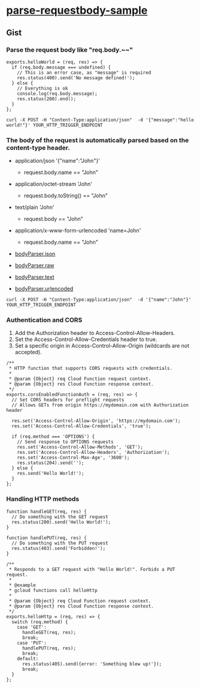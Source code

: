 # [parse-requestbody-sample](https://cloud.google.com/functions/docs/writing/http?hl=ja)

## Gist
### Parse the request body like "req.body.~~"
```
exports.helloWorld = (req, res) => {
  if (req.body.message === undefined) {
    // This is an error case, as "message" is required
    res.status(400).send('No message defined!');
  } else {
    // Everything is ok
    console.log(req.body.message);
    res.status(200).end();
  }
};
```
```
curl -X POST -H "Content-Type:application/json"  -d '{"message":"hello world!"}' YOUR_HTTP_TRIGGER_ENDPOINT
```
### The body of the request is automatically parsed based on the content-type header.
- application/json	'{"name":"John"}'
    - request.body.name == "John"
- application/octet-stream	'John'
    - request.body.toString() == "John"
- text/plain	'John'
    - request.body == "John"
- application/x-www-form-urlencoded	'name=John'
    - request.body.name == "John"

- [bodyParser.json](https://www.npmjs.com/package/body-parser#bodyparserjsonoptions)
- [bodyParser.raw](https://www.npmjs.com/package/body-parser#bodyparserrawoptions)
- [bodyParser.text](https://www.npmjs.com/package/body-parser#bodyparsertextoptions)
- [bodyParser.urlencoded](https://www.npmjs.com/package/body-parser#bodyparserurlencodedoptions)

```
curl -X POST -H "Content-Type:application/json"  -d '{"name":"John"}' YOUR_HTTP_TRIGGER_ENDPOINT
```

### Authentication and CORS
1. Add the Authorization header to Access-Control-Allow-Headers.
1. Set the Access-Control-Allow-Credentials header to true.
1. Set a specific origin in Access-Control-Allow-Origin (wildcards are not accepted).
```
/**
 * HTTP function that supports CORS requests with credentials.
 *
 * @param {Object} req Cloud Function request context.
 * @param {Object} res Cloud Function response context.
 */
exports.corsEnabledFunctionAuth = (req, res) => {
  // Set CORS headers for preflight requests
  // Allows GETs from origin https://mydomain.com with Authorization header

  res.set('Access-Control-Allow-Origin', 'https://mydomain.com');
  res.set('Access-Control-Allow-Credentials', 'true');

  if (req.method === 'OPTIONS') {
    // Send response to OPTIONS requests
    res.set('Access-Control-Allow-Methods', 'GET');
    res.set('Access-Control-Allow-Headers', 'Authorization');
    res.set('Access-Control-Max-Age', '3600');
    res.status(204).send('');
  } else {
    res.send('Hello World!');
  }
};
```

### Handling HTTP methods
```
function handleGET(req, res) {
  // Do something with the GET request
  res.status(200).send('Hello World!');
}

function handlePUT(req, res) {
  // Do something with the PUT request
  res.status(403).send('Forbidden!');
}

/**
 * Responds to a GET request with "Hello World!". Forbids a PUT request.
 *
 * @example
 * gcloud functions call helloHttp
 *
 * @param {Object} req Cloud Function request context.
 * @param {Object} res Cloud Function response context.
 */
exports.helloHttp = (req, res) => {
  switch (req.method) {
    case 'GET':
      handleGET(req, res);
      break;
    case 'PUT':
      handlePUT(req, res);
      break;
    default:
      res.status(405).send({error: 'Something blew up!'});
      break;
  }
};
```